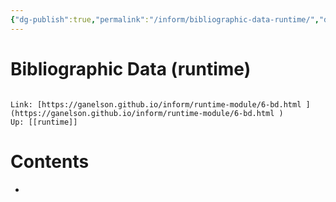 ```yaml
---
{"dg-publish":true,"permalink":"/inform/bibliographic-data-runtime/","dgHomeLink":true,"dgPassFrontmatter":false}
---
```


# Bibliographic Data (runtime)
```ad-info

Link: [https://ganelson.github.io/inform/runtime-module/6-bd.html ](https://ganelson.github.io/inform/runtime-module/6-bd.html )
Up: [[runtime]]
```

# Contents
- 